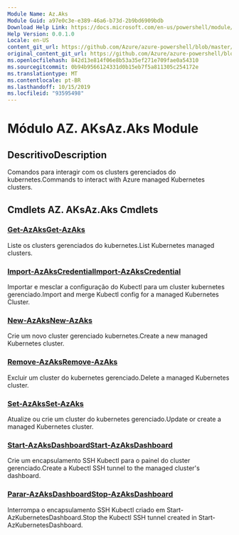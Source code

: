 ```yaml
---
Module Name: Az.Aks
Module Guid: a97e0c3e-e389-46a6-b73d-2b9bd6909bdb
Download Help Link: https://docs.microsoft.com/en-us/powershell/module/az.aks
Help Version: 0.0.1.0
Locale: en-US
content_git_url: https://github.com/Azure/azure-powershell/blob/master/src/Aks/Aks/help/Az.Aks.md
original_content_git_url: https://github.com/Azure/azure-powershell/blob/master/src/Aks/Aks/help/Az.Aks.md
ms.openlocfilehash: 842d13e814f06e8b53a35ef271e709fae0a54310
ms.sourcegitcommit: 0b94b9566124331d0b15eb7f5a811305c254172e
ms.translationtype: MT
ms.contentlocale: pt-BR
ms.lasthandoff: 10/15/2019
ms.locfileid: "93595498"
---
```

# <span data-ttu-id="b1d1f-101">Módulo AZ. AKs</span><span class="sxs-lookup"><span data-stu-id="b1d1f-101">Az.Aks Module</span></span>
## <span data-ttu-id="b1d1f-102">Descritivo</span><span class="sxs-lookup"><span data-stu-id="b1d1f-102">Description</span></span>
<span data-ttu-id="b1d1f-103">Comandos para interagir com os clusters gerenciados do kubernetes.</span><span class="sxs-lookup"><span data-stu-id="b1d1f-103">Commands to interact with Azure managed Kubernetes clusters.</span></span>

## <span data-ttu-id="b1d1f-104">Cmdlets AZ. AKs</span><span class="sxs-lookup"><span data-stu-id="b1d1f-104">Az.Aks Cmdlets</span></span>
### [<span data-ttu-id="b1d1f-105">Get-AzAks</span><span class="sxs-lookup"><span data-stu-id="b1d1f-105">Get-AzAks</span></span>](Get-AzAks.md)
<span data-ttu-id="b1d1f-106">Liste os clusters gerenciados do kubernetes.</span><span class="sxs-lookup"><span data-stu-id="b1d1f-106">List Kubernetes managed clusters.</span></span>

### [<span data-ttu-id="b1d1f-107">Import-AzAksCredential</span><span class="sxs-lookup"><span data-stu-id="b1d1f-107">Import-AzAksCredential</span></span>](Import-AzAksCredential.md)
<span data-ttu-id="b1d1f-108">Importar e mesclar a configuração do Kubectl para um cluster kubernetes gerenciado.</span><span class="sxs-lookup"><span data-stu-id="b1d1f-108">Import and merge Kubectl config for a managed Kubernetes Cluster.</span></span>

### [<span data-ttu-id="b1d1f-109">New-AzAks</span><span class="sxs-lookup"><span data-stu-id="b1d1f-109">New-AzAks</span></span>](New-AzAks.md)
<span data-ttu-id="b1d1f-110">Crie um novo cluster gerenciado kubernetes.</span><span class="sxs-lookup"><span data-stu-id="b1d1f-110">Create a new managed Kubernetes cluster.</span></span>

### [<span data-ttu-id="b1d1f-111">Remove-AzAks</span><span class="sxs-lookup"><span data-stu-id="b1d1f-111">Remove-AzAks</span></span>](Remove-AzAks.md)
<span data-ttu-id="b1d1f-112">Excluir um cluster do kubernetes gerenciado.</span><span class="sxs-lookup"><span data-stu-id="b1d1f-112">Delete a managed Kubernetes cluster.</span></span>

### [<span data-ttu-id="b1d1f-113">Set-AzAks</span><span class="sxs-lookup"><span data-stu-id="b1d1f-113">Set-AzAks</span></span>](Set-AzAks.md)
<span data-ttu-id="b1d1f-114">Atualize ou crie um cluster do kubernetes gerenciado.</span><span class="sxs-lookup"><span data-stu-id="b1d1f-114">Update or create a managed Kubernetes cluster.</span></span>

### [<span data-ttu-id="b1d1f-115">Start-AzAksDashboard</span><span class="sxs-lookup"><span data-stu-id="b1d1f-115">Start-AzAksDashboard</span></span>](Start-AzAksDashboard.md)
<span data-ttu-id="b1d1f-116">Crie um encapsulamento SSH Kubectl para o painel do cluster gerenciado.</span><span class="sxs-lookup"><span data-stu-id="b1d1f-116">Create a Kubectl SSH tunnel to the managed cluster's dashboard.</span></span>

### [<span data-ttu-id="b1d1f-117">Parar-AzAksDashboard</span><span class="sxs-lookup"><span data-stu-id="b1d1f-117">Stop-AzAksDashboard</span></span>](Stop-AzAksDashboard.md)
<span data-ttu-id="b1d1f-118">Interrompa o encapsulamento SSH Kubectl criado em Start-AzKubernetesDashboard.</span><span class="sxs-lookup"><span data-stu-id="b1d1f-118">Stop the Kubectl SSH tunnel created in Start-AzKubernetesDashboard.</span></span>

